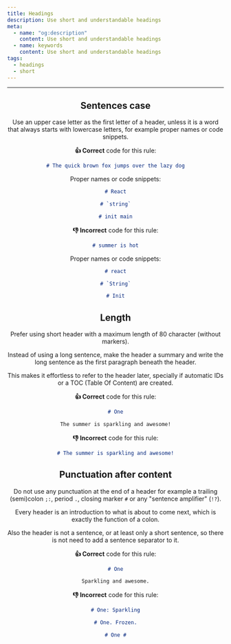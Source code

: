 ```yaml
---
title: Headings
description: Use short and understandable headings
meta:
  - name: "og:description"
    content: Use short and understandable headings
  - name: keywords
    content: Use short and understandable headings
tags:
  - headings
  - short
---
```


<Header/>

---

## Sentences case

Use an upper case letter as the first letter of a header, unless it is a word that always starts with lowercase letters,
for example proper names or code snippets.

**:thumbsup: Correct** code for this rule:

```markdown
# The quick brown fox jumps over the lazy dog
```

Proper names or code snippets:

```markdown
# React

# `string`

# init main
```

**:thumbsdown: Incorrect** code for this rule:

```markdown
# summer is hot
```

Proper names or code snippets:

```markdown
# react

# `String`

# Init
```

## Length

Prefer using short header with a maximum length of 80 character (without markers).

Instead of using a long sentence, make the header a summary and write the long sentence as the first paragraph beneath the header.

This makes it effortless to refer to the header later, specially if automatic IDs or a TOC (Table Of Content) are created.

**:thumbsup: Correct** code for this rule:

```markdown
# One

The summer is sparkling and awesome!
```

**:thumbsdown: Incorrect** code for this rule:

```markdown
# The summer is sparkling and awesome!
```

## Punctuation after content

Do not use any punctuation at the end of a header
for example a trailing (semi)colon `;:`, period `.`, closing marker `#` or any "sentence amplifier" (`!?`).

Every header is an introduction to what is about to come next, which is exactly the function of a colon.

Also the header is not a sentence, or at least only a short sentence, so there is not need to add a sentence separator to it.

**:thumbsup: Correct** code for this rule:

```markdown
# One

Sparkling and awesome.
```

**:thumbsdown: Incorrect** code for this rule:

```markdown
# One: Sparkling
```

```markdown
# One. Frozen.
```

```markdown
# One #
```